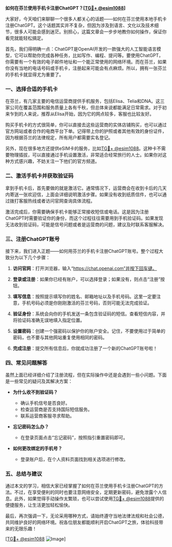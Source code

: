 **如何在芬兰使用手机卡注册ChatGPT？[[TG💪+ @esim1088](https://t.me/s/esim1088)]**

大家好，今天咱们来聊聊一个很多人都关心的话题——如何在芬兰使用本地手机卡注册ChatGPT。这个话题其实并不复杂，但因为涉及到语言、文化以及技术细节，很多人可能会感到迷茫。别担心，这篇文章会一步步地教你如何操作，保证你看完就能轻松搞定。

首先，我们得明确一点：ChatGPT是OpenAI开发的一款强大的人工智能语言模型，它可以帮助你完成各种任务，比如写作、编程、提问等。要使用ChatGPT，你需要有一个有效的电子邮件地址和一个能正常使用的网络环境。而在芬兰，如果你没有当地的电话号码或手机卡，注册起来可能会有点麻烦。所以，拥有一张芬兰的手机卡就显得尤为重要了。

### **一、选择合适的手机卡**

在芬兰，有几家主要的电信运营商提供手机服务，包括Elisa、Telia和DNA。这三家公司在覆盖范围和服务质量上各有千秋，但总体来说都能满足日常需求。对于初来乍到的人来说，推荐从Elisa开始，因为它的网点较多，客服也比较友好。

购买手机卡的方式很简单，你可以直接去这些运营商的实体店铺购买，也可以通过官方网站或者合作的电商平台下单。记得带上你的护照或者其他有效的身份证件，因为根据芬兰的法律规定，所有用户都需要实名登记。

另外，现在很多地方还提供eSIM卡的服务，比如[TG💪+ @esim1088](https://t.me/s/esim1088)。这种卡不需要物理插拔，可以直接通过手机设置激活，非常适合经常旅行的人士。如果你对这种方式感兴趣，不妨关注一下他们的官方频道。

### **二、激活手机卡并获取验证码**

拿到手机卡后，首先要做的就是激活它。通常情况下，运营商会在收到卡后的几天内寄送一张欢迎信，上面会详细说明激活步骤。如果没有收到纸质信件，也可以通过拨打客服热线或者访问官网查询具体流程。

激活完成后，你需要确保手机卡能够正常接收短信或电话。这是因为注册ChatGPT时需要验证你的身份，而这个过程往往需要用到手机验证码。如果发现无法收到验证码，可能是信号问题或者是运营商的问题，建议及时联系客服解决。

### **三、注册ChatGPT账号**

接下来，我们进入正题——如何用芬兰的手机卡注册ChatGPT账号。整个过程大致分为以下几个步骤：

1. **访问官网**：打开浏览器，输入“https://chat.openai.com”并按下回车键。
   
2. **登录或注册**：如果你已经有账户，可以选择登录；如果没有，则点击“注册”按钮。

3. **填写信息**：按照提示填写你的姓名、邮箱地址以及手机号码。这里一定要注意，手机号码必须是你刚刚激活的芬兰号码，否则可能无法完成验证。

4. **验证身份**：系统会向你的手机发送一条包含验证码的短信。查看短信内容，并将验证码准确无误地填入指定位置。

5. **设置密码**：创建一个强密码以保护你的账户安全。记住，不要使用过于简单的密码，也不要与其他网站重复使用相同的密码。

6. **完成注册**：提交所有信息后，你就成功注册了一个新的ChatGPT账号啦！

### **四、常见问题解答**

虽然上面已经详细介绍了注册流程，但在实际操作中还是会遇到一些小问题。下面是一些常见的疑问及其解决方案：

- **为什么收不到验证码？**
   - 确认手机信号是否良好。
   - 检查运营商是否支持国际短信服务。
   - 联系运营商客服寻求帮助。

- **忘记密码怎么办？**
   - 在登录页面点击“忘记密码”，按照指引重置密码即可。

- **如何更改绑定的手机号？**
   - 登录账户后，在个人资料页面找到相关选项进行修改。

### **五、总结与建议**

通过本文的学习，相信大家已经掌握了如何在芬兰使用手机卡注册ChatGPT的方法。不过，在享受便利的同时也要注意网络安全，定期更新密码，避免泄露个人信息。此外，如果觉得手动操作太繁琐，也可以尝试使用[TG💪+ @esim1088](https://t.me/s/esim1088)提供的便捷服务，让生活更加轻松愉快。

最后，再次强调一下，无论采用哪种方式，请始终遵守当地法律法规和社会公德，共同维护良好的网络环境。祝各位朋友都能顺利开启ChatGPT之旅，体验科技带来的无限乐趣！

[[TG💪+ @esim1088](https://t.me/s/esim1088) ![Image](https://i.postimg.cc/4NQfJmqS/Snipaste-2025-05-13-00-14-12.png)]